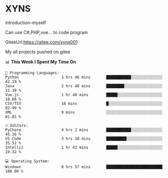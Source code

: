 # XYNS
introduction-myself

Can use C#,PHP,vue... to code program

GiteeUrl:https://gitee.com/xyns001

My all projects pushed on gitee

<!--START_SECTION:waka-->
📊 **This Week I Spent My Time On** 

```text
💬 Programming Languages: 
Python                   3 hrs 46 mins       ███████████░░░░░░░░░░░░░░   42.19 % 
Java                     2 hrs 48 mins       ████████░░░░░░░░░░░░░░░░░   31.39 % 
Vue.js                   1 hr 40 mins        █████░░░░░░░░░░░░░░░░░░░░   18.66 % 
CSV/TSV                  16 mins             █░░░░░░░░░░░░░░░░░░░░░░░░   02.99 % 
XML                      9 mins              ░░░░░░░░░░░░░░░░░░░░░░░░░   01.82 % 

🔥 Editors: 
PyCharm                  4 hrs 2 mins        ███████████░░░░░░░░░░░░░░   45.16 % 
VS Code                  3 hrs 10 mins       █████████░░░░░░░░░░░░░░░░   35.52 % 
IntelliJ                 1 hr 43 mins        █████░░░░░░░░░░░░░░░░░░░░   19.32 % 

💻 Operating System: 
Windows                  8 hrs 57 mins       █████████████████████████   100.00 % 
```


<!--END_SECTION:waka-->
